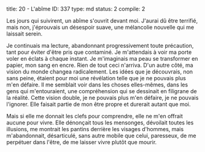 title:          20 - L'abîme
ID:             337
type:           md
status:         2
compile:        2


Les jours qui suivirent, un abîme s'ouvrit devant moi. J'aurai dû être terrifié, mais non, j'éprouvais un désespoir suave, une mélancolie nouvelle qui me laissait serein.

Je continuais ma lecture, abandonnant progressivement toute précaution, tant pour éviter d'être pris que contaminé. Je m'attendais à voir ma porte voler en éclats à chaque instant. Je m'imaginais ma peau se transformer en papier, mon sang en encre. Rien de tout ceci n'arriva. D'un autre côté, ma vision du monde changea radicalement. Les idées que je découvrais, non sans peine, étaient pour moi une révélation telle que je ne pouvais plus m'en défaire. Il me semblait voir dans les choses elles-mêmes, dans les gens qui m'entouraient, une compréhension qui se dessinait en filigrane de la réalité. Cette vision double, je ne pouvais plus m'en défaire, je ne pouvais l'ignorer. Elle faisait partie de mon être propre et durerait autant que moi.

Mais si elle me donnait les clefs pour comprendre, elle ne m'en offrait aucune pour vivre. Elle dénonçait tous les mensonges, dévoilait toutes les illusions, me montrait les pantins derrière les visages d'hommes, mais m'abandonnait, désarticulé, sans autre mobile que celui, paresseux, de me perpétuer dans l'être, de me laisser vivre plutôt que mourir.